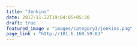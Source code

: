 ```yaml
---
title: "Jenkins"
date: 2017-11-22T19:04:05+05:30
draft: true
featured_image : "images/category3/jenkins.png"
page_link : "http://101.6.160.59:83"
---
```


